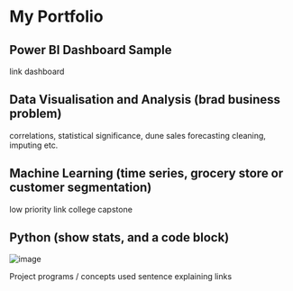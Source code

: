 # My Portfolio 
## Power BI Dashboard Sample
 link dashboard

## Data Visualisation and Analysis (brad business problem)
correlations, statistical significance, dune 
sales forecasting 
cleaning, imputing etc.


## Machine Learning (time series, grocery store or customer segmentation)
low priority link college capstone

## Python (show stats, and a code block)
![image](https://github.com/johnleonard512/johnleonard512.github.io/assets/140750487/6a4de389-d41c-4500-9099-5248628009b5)

Project
programs / concepts used
sentence explaining
links
